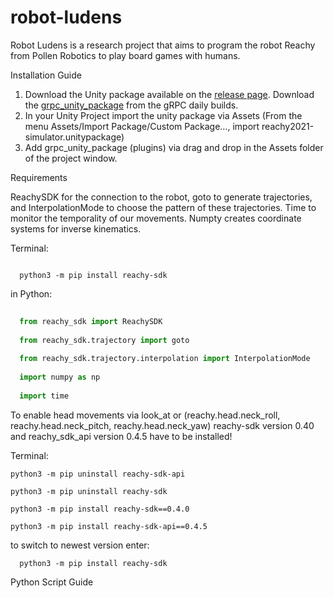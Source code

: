# robot-ludens
Robot Ludens is a research project that aims to program the robot Reachy from Pollen Robotics to play board games with humans.

Installation Guide

1. Download the Unity package available on the [release page](https://github.com/pollen-robotics/Simulator_Reachy2021/releases). Download the [grpc_unity_package](https://packages.grpc.io/archive/2022/04/67538122780f8a081c774b66884289335c290cbe-f15a2c1c-582b-4c51-acf2-ab6d711d2c59/csharp/grpc_unity_package.2.47.0-dev202204190851.zip) from the gRPC daily builds.
2. In your Unity Project import the unity package via Assets (From the menu Assets/Import Package/Custom Package…, import reachy2021-simulator.unitypackage)
3. Add grpc_unity_package (plugins) via drag and drop in the Assets folder of the project window.

Requirements 

ReachySDK for the connection to the robot, goto to generate trajectories, and InterpolationMode to choose the pattern of these trajectories. Time to monitor the temporality of our movements. Numpty creates coordinate systems for inverse kinematics. 

Terminal:
```concol
   
  python3 -m pip install reachy-sdk
  ```
  
  in Python:

```python
  
  from reachy_sdk import ReachySDK 
  
  from reachy_sdk.trajectory import goto 
  
  from reachy_sdk.trajectory.interpolation import InterpolationMode 
  
  import numpy as np
  
  import time
  ```

To enable head movements via look_at or (reachy.head.neck_roll, reachy.head.neck_pitch, reachy.head.neck_yaw) reachy-sdk version 0.40 and reachy_sdk_api version 0.4.5 have to be installed!
  
  Terminal:
  ```consol
  python3 -m pip uninstall reachy-sdk-api 
  
  python3 -m pip uninstall reachy-sdk 
  
  python3 -m pip install reachy-sdk==0.4.0 
  
  python3 -m pip install reachy-sdk-api==0.4.5
  
  ```

to switch to newest version enter: 
```
  python3 -m pip install reachy-sdk
```


Python Script Guide
